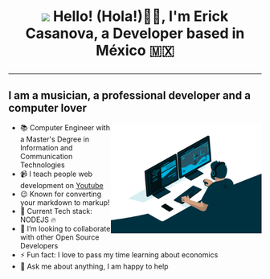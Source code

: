 <h1 align="center"> <img  src="https://media.giphy.com/media/M9gbBd9nbDrOTu1Mqx/giphy.gif" width="80"/> 
Hello! (Hola!)🙏🏻, I'm Erick Casanova, a  Developer based in México 🇲🇽
<hr/>
</h1>

## I am a musician, a professional developer and a computer lover 
 <img align="right" alt="GIF" src="https://github.com/piyush97/piyush97/blob/master/code.gif?raw=true" width="300" height="220" />

- 📚 Computer Engineer with a Master's Degree in Information and Communication Technologies
- 📹 I teach people web development on <a href="https://www.youtube.com/c/UnPuntoycoma">Youtube </a>
- 😉 Known for converting your markdown to markup!
- 🌱 Current Tech stack: NODEJS  🔥
- 👯 I’m looking to collaborate with other Open Source Developers
- ⚡ Fun fact: I love to pass my time learning about economics 
- 💬 Ask me about anything, I am happy to help
